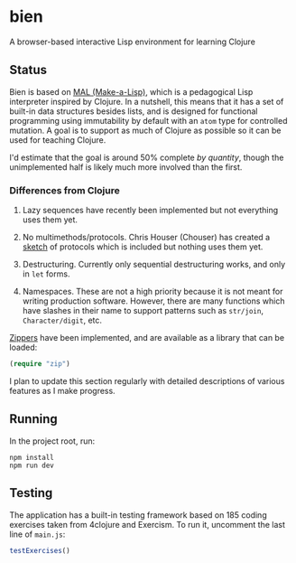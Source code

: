 # bien

A browser-based interactive Lisp environment for learning Clojure

## Status

Bien is based on [MAL (Make-a-Lisp)](https://github.com/kanaka/mal), which is a pedagogical Lisp interpreter inspired by Clojure. In a nutshell, this means that it has a set of built-in data structures besides lists, and is designed for functional programming using immutability by default with an `atom` type for controlled mutation. A goal is to support as much of Clojure as possible so it can be used for teaching Clojure.

I'd estimate that the goal is around 50% complete *by quantity*, though the unimplemented half is likely much more involved than the first.

### Differences from Clojure

1. Lazy sequences have recently been implemented but not everything uses them yet.

2. No multimethods/protocols. Chris Houser (Chouser) has created a [sketch](https://gist.github.com/Chouser/6081ea66d144d13e56fc) of protocols which is included but nothing uses them yet.

3. Destructuring. Currently only sequential destructuring works, and only in `let` forms.

4. Namespaces. These are not a high priority because it is not meant for writing production software. However, there are many functions which have slashes in their name to support patterns such as `str/join`, `Character/digit`, etc. 

[Zippers](https://www.st.cs.uni-saarland.de/edu/seminare/2005/advanced-fp/docs/huet-zipper.pdf) have been implemented, and are available as a library that can be loaded:

```clojure
(require "zip")
```

I plan to update this section regularly with detailed descriptions of various features as I make progress.

## Running

In the project root, run:

```
npm install
npm run dev
```

## Testing

The application has a built-in testing framework based on 185 coding exercises taken from 4clojure and Exercism. To run it, uncomment the last line of `main.js`:

```javascript
testExercises()
```
